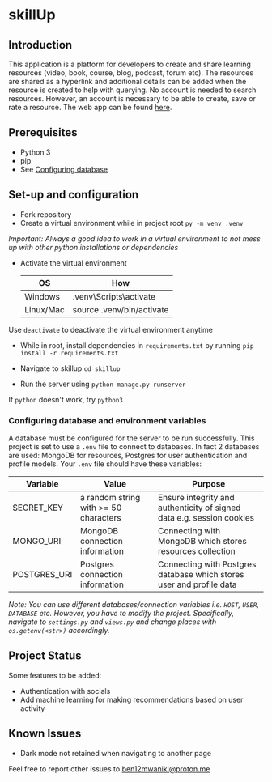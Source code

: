 
# skillUp
## Introduction
This application is a platform for developers to create and share learning resources (video, book, course, blog, podcast, forum etc). The resources are shared as a hyperlink and additional details can be added when the resource is created to help with querying. No account is needed to search resources. However, an account is necessary to be able to create, save or rate a resource. 
The web app can be found [here](https://skillup-1-a33a20b30d96.herokuapp.com/).

## Prerequisites
* Python 3
* pip
* See [Configuring database](#configuring-database-and-environment-variables)

## Set-up and configuration
* Fork repository
* Create a virtual environment while in project root `py -m venv .venv`

_Important: Always a good idea to work in a virtual environment to not mess up with other python installations or dependencies_

* Activate the virtual environment

  <div align="center">

  | OS | How |
  | ---- | ----------- |
  | Windows | .venv\Scripts\activate |
  | Linux/Mac    |source .venv/bin/activate |

  </div>

Use `deactivate` to deactivate the virtual environment anytime

* While in root, install dependencies in `requirements.txt` by running `pip install -r requirements.txt`

* Navigate to skillup `cd skillup`
* Run the server using `python manage.py runserver`

If `python` doesn't work, try `python3`

### Configuring database and environment variables
A database must be configured for the server to be run successfully. This project is set to use a `.env` file to connect to databases. In fact 2 databases are used: MongoDB for resources, Postgres for user authentication and profile models. Your `.env` file should have these variables:

<div align="center">

  | Variable | Value| Purpose |
  | ---- | ----------- | ----- |
  | SECRET_KEY | a random string with >= 50 characters | Ensure integrity and authenticity of signed data e.g. session cookies |
  | MONGO_URI   | MongoDB connection information | Connecting with MongoDB which stores resources collection |
  | POSTGRES_URI   | Postgres connection information | Connecting with Postgres database which stores user and profile data |

</div>

_Note: You can use different databases/connection variables i.e. `HOST`, `USER`, `DATABASE` etc. However, you have to modify the project. Specifically, navigate to `settings.py` and `views.py` and change places with `os.getenv(<str>)` accordingly._

## Project Status
Some features to be added:
* Authentication with socials
* Add machine learning for making recommendations based on user activity

## Known Issues
* Dark mode not retained when navigating to another page

Feel free to report other issues to ben12mwaniki@proton.me


